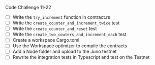 Code Challenge 11-22

- [ ] Write the `try_increment` function in contract.rs
- [ ] Write the `create_counter_and_increment_twice` test
- [ ] Write the `create_counter_and_reset` test
- [ ] Write the `create_two_couters_and_increment_each` test
- [ ] Create a workspace Cargo.toml
- [ ] Use the Workspace optimizer to compile the contracts
- [ ] Add a Node folder and upload to the Juno testnet
- [ ] Rewrite the integration tests in Typescript and test on the Testnet
